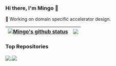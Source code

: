 ### Hi there, I'm Mingo 👋

🔭 Working on domain specific accelerator design.

| <a href="https://github.com/mingo99/github-readme-stats"><img align="center" src="https://github-readme-stats-mingo.vercel.app/api?username=mingo99&count_private=true&show_icons=true&include_all_commits=true&theme=transparent&hide_border=true" alt="Mingo's github status" /></a> | <a href="https://github.com/mingo99/github-readme-stats"><img align="center" src="https://github-readme-stats-mingo.vercel.app/api/top-langs/?username=mingo99&layout=compact&theme=transparent&hide_border=true&hide=html,stata" /></a> |
| ------------- | ------------- |

### Top Repositories

<a href="https://github.com/mingo99/AXI-Specification">
  <img align="center" src="https://github-readme-stats-mingo.vercel.app/api/pin/?username=mingo99&repo=AXI-Specification&theme=transparent" />
</a>
<a href="https://github.com/mingo99/verilog-autoinst.nvim">
  <img align="center" src="https://github-readme-stats-mingo.vercel.app/api/pin/?username=mingo99&repo=verilog-autoinst.nvim&theme=transparent" />
</a>
